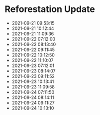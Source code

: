 # Reforestation Update
- 2021-09-21 09:53:15
- 2021-09-21 10:12:44
- 2021-09-21 11:09:36
- 2021-09-22 07:12:00
- 2021-09-22 08:13:40
- 2021-09-22 09:11:45
- 2021-09-22 10:12:50
- 2021-09-22 11:10:07
- 2021-09-23 07:12:01
- 2021-09-23 08:14:07
- 2021-09-23 09:11:52
- 2021-09-23 10:13:41
- 2021-09-23 11:09:58
- 2021-09-24 07:11:50
- 2021-09-24 08:14:11
- 2021-09-24 09:11:27
- 2021-09-24 10:13:10
